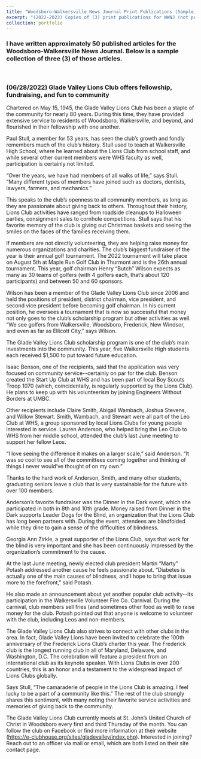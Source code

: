 ```yaml
---
title: "Woodsboro-Walkersville News Journal Print Publications (Sample)"
excerpt: "(2022-2023) Copies of (3) print publications for WWNJ (not published online)."
collection: portfolio
---
```

### I have written approximately 50 published articles for the Woodsboro-Walkersville News Journal. Below is a sample collection of three (3) of those articles.

<p>&nbsp;</p>

### (06/28/2022) Glade Valley Lions Club offers fellowship, fundraising, and fun to community

Chartered on May 15, 1945, the Glade Valley Lions Club has been a staple of the community for nearly 80 years. During this time, they have provided extensive service to residents of Woodsboro, Walkersville, and beyond, and flourished in their fellowship with one another.

Paul Stull, a member for 53 years, has seen the club’s growth and fondly remembers much of the club’s history. Stull used to teach at Walkersville High School, where he learned about the Lions Club from school staff, and while several other current members were WHS faculty as well, participation is certainly not limited.

“Over the years, we have had members of all walks of life,” says Stull. “Many different types of members have joined such as doctors, dentists, lawyers, farmers, and mechanics.”
	
This speaks to the club’s openness to all community members, as long as they are passionate about giving back to others. Throughout their history, Lions Club activities have ranged from roadside cleanups to Halloween parties, consignment sales to cornhole competitions. Stull says that his favorite memory of the club is giving out Christmas baskets and seeing the smiles on the faces of the families receiving them.
	
If members are not directly volunteering, they are helping raise money for numerous organizations and charities. The club’s biggest fundraiser of the year is their annual golf tournament. The 2022 tournament will take place on August 5th at Maple Run Golf Club in Thurmont and is the 26th annual tournament. This year, golf chairman Henry “Butch” Wilson expects as many as 30 teams of golfers (with 4 golfers each, that’s about 120 participants) and between 50 and 60 sponsors.
	
Wilson has been a member of the Glade Valley Lions Club since 2006 and held the positions of president, district chairman, vice president, and second vice president before becoming golf chairman. In his current position, he oversees a tournament that is now so successful that money not only goes to the club’s scholarship program but other activities as well. “We see golfers from Walkersville, Woodsboro, Frederick, New Windsor, and even as far as Ellicott City,” says Wilson.
	
The Glade Valley Lions Club scholarship program is one of the club’s main investments into the community. This year, five Walkersville High students each received $1,500 to put toward future education.
	
Isaac Benson, one of the recipients, said that the application was very focused on community service--certainly on par for the club. Benson created the Start Up Club at WHS and has been part of local Boy Scouts Troop 1070 (which, coincidentally, is regularly supported by the Lions Club). He plans to keep up with his volunteerism by joining Engineers Without Borders at UMBC.
	
Other recipients include Claire Smith, Abigail Wambach, Joshua Stevens, and Willow Stewart. Smith, Wambach, and Stewart were all part of the Leo Club at WHS, a group sponsored by local Lions Clubs for young people interested in service. Lauren Anderson, who helped bring the Leo Club to WHS from her middle school, attended the club’s last June meeting to support her fellow Leos.

“I love seeing the difference it makes on a larger scale,” said Anderson. “It was so cool to see all of the committees coming together and thinking of things I never would’ve thought of on my own.”

Thanks to the hard work of Anderson, Smith, and many other students, graduating seniors leave a club that is very sustainable for the future with over 100 members.
	
Anderson’s favorite fundraiser was the Dinner in the Dark event, which she participated in both in 8th and 10th grade. Money raised from Dinner in the Dark supports Leader Dogs for the Blind, an organization that the Lions Club has long been partners with. During the event, attendees are blindfolded while they dine to gain a sense of the difficulties of blindness.
	
Georgia Ann Zirkle, a great supporter of the Lions Club, says that work for the blind is very important and she has been continuously impressed by the organization’s commitment to the cause.

At the last June meeting, newly elected club president Martin “Marty” Potash addressed another cause he feels passionate about. “Diabetes is actually one of the main causes of blindness, and I hope to bring that issue more to the forefront,” said Potash.

He also made an announcement about yet another popular club activity--its participation in the Walkersville Volunteer Fire Co. Carnival. During the carnival, club members sell fries (and sometimes other food as well) to raise money for the club. Potash pointed out that anyone is welcome to volunteer with the club, including Leos and non-members.
	
The Glade Valley Lions Club also strives to connect with other clubs in the area. In fact, Glade Valley Lions have been invited to celebrate the 100th anniversary of the Frederick Lions Club’s charter this year. The Frederick club is the longest running club in all of Maryland, Delaware, and Washington, D.C. The celebration will feature a president from an international club as its keynote speaker. With Lions Clubs in over 200 countries, this is an honor and a testament to the widespread impact of Lions Clubs globally.

Says Stull, “The camaraderie of people in the Lions Club is amazing. I feel lucky to be a part of a community like this.” The rest of the club strongly shares this sentiment, with many noting their favorite service activities and memories of giving back to the community.

The Glade Valley Lions Club currently meets at St. John’s United Church of Christ in Woodsboro every first and third Thursday of the month. You can follow the club on Facebook or find more information at their website (https://e-clubhouse.org/sites/gladevalley/index.php). Interested in joining? Reach out to an officer via mail or email, which are both listed on their site contact page.

